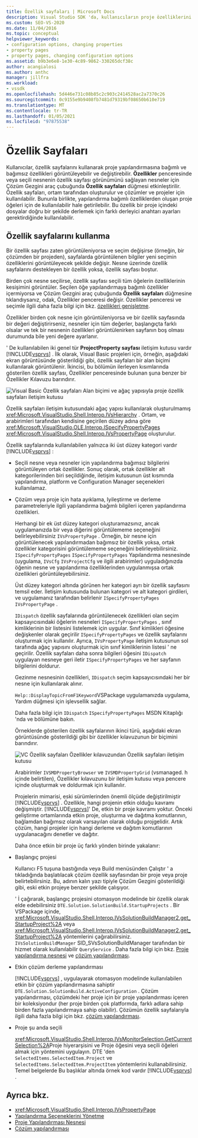 ```yaml
---
title: Özellik sayfaları | Microsoft Docs
description: Visual Studio SDK 'da, kullanıcıların proje özelliklerini görüntülemesine ve değiştirmesine izin veren yeni proje türü için özellikler sayfalarıyla çalışma hakkında bilgi edinin.
ms.custom: SEO-VS-2020
ms.date: 11/04/2016
ms.topic: conceptual
helpviewer_keywords:
- configuration options, changing properties
- property pages
- property pages, changing configuration options
ms.assetid: b9b3e6e8-1e30-4c89-9862-330265dcf38c
author: acangialosi
ms.author: anthc
manager: jillfra
ms.workload:
- vssdk
ms.openlocfilehash: 5d446e731c08b85c2c903c2414528ac2a7370c26
ms.sourcegitcommit: 0c9155e9b9408fb7481d79319bf08650b610e719
ms.translationtype: MT
ms.contentlocale: tr-TR
ms.lasthandoff: 01/05/2021
ms.locfileid: "97875538"
---
```

# <a name="property-pages"></a>Özellik Sayfaları
Kullanıcılar, özellik sayfalarını kullanarak proje yapılandırmasına bağımlı ve bağımsız özellikleri görüntüleyebilir ve değiştirebilir. **Özellikler** penceresinde veya seçili nesnenin özellik sayfası görünümünü sağlayan nesneler için Çözüm Gezgini araç çubuğunda **Özellik sayfaları** düğmesi etkinleştirilir. Özellik sayfaları, ortam tarafından oluşturulur ve çözümler ve projeler için kullanılabilir. Bununla birlikte, yapılandırma bağımlı özelliklerden oluşan proje öğeleri için de kullanılabilir hale getirilebilir. Bu özellik bir proje içindeki dosyalar doğru bir şekilde derlemek için farklı derleyici anahtarı ayarları gerektirdiğinde kullanılabilir.

## <a name="using-property-pages"></a>Özellik sayfalarını kullanma
 Bir özellik sayfası zaten görüntüleniyorsa ve seçim değişirse (örneğin, bir çözümden bir projeden), sayfalarda görüntülenen bilgiler yeni seçimin özelliklerini görüntüleyecek şekilde değişir. Nesne üzerinde özellik sayfalarını destekleyen bir özellik yoksa, özellik sayfası boştur.

 Birden çok nesne seçilirse, özellik sayfası seçili tüm öğelerin özelliklerinin kesişimini görüntüler. Seçilen öğe yapılandırmaya bağımlı özellikler içermiyorsa ve Çözüm Gezgini araç çubuğunda **Özellik sayfaları** düğmesine tıklandıysanız, odak, Özellikler penceresi değişir. Özellikler penceresi ve seçimle ilgili daha fazla bilgi için bkz. [özellikleri genişletme](../../extensibility/internals/extending-properties.md).

 Özellikler birden çok nesne için görüntüleniyorsa ve bir özellik sayfasında bir değeri değiştirirseniz, nesneler için tüm değerler, başlangıçta farklı olsalar ve tek bir nesnenin özellikleri görüntülenirken sayfanın boş olması durumunda bile yeni değere ayarlanır.

 ' De kullanılabilen iki genel tür **ProjectProperty sayfası** iletişim kutusu vardır [!INCLUDE[vsprvs](../../code-quality/includes/vsprvs_md.md)] . İlk olarak, Visual Basic projeleri için, örneğin, aşağıdaki ekran görüntüsünde gösterildiği gibi, özellik sayfaları bir alan biçimi kullanılarak görüntülenir. İkincisi, bu bölümün ilerleyen kısımlarında gösterilen özellik sayfası, Özellikler penceresinde bulunan şuna benzer bir Özellikler Kılavuzu barındırır.

 ![Visual Basic Özellik sayfaları](../../extensibility/internals/media/vsvbproppages.gif "vsVBPropPages") Alan biçimi ve ağaç yapısıyla proje özellik sayfaları iletişim kutusu

 Özellik sayfaları iletişim kutusundaki ağaç yapısı kullanılarak oluşturulmamış <xref:Microsoft.VisualStudio.Shell.Interop.IVsHierarchy> . Ortam, ve arabirimleri tarafından kendisine geçirilen düzey adına göre <xref:Microsoft.VisualStudio.OLE.Interop.ISpecifyPropertyPages> <xref:Microsoft.VisualStudio.Shell.Interop.IVsPropertyPage> oluşturulur.

 Özellik sayfalarında kullanılabilen yalnızca iki üst düzey kategori vardır [!INCLUDE[vsprvs](../../code-quality/includes/vsprvs_md.md)] :

- Seçili nesne veya nesneler için yapılandırma bağımsız bilgilerini görüntüleyen ortak özellikler. Sonuç olarak, ortak özellikler alt kategorilerinden biri seçildiğinde, iletişim kutusunun üst kısmında yapılandırma, platform ve Configuration Manager seçenekleri kullanılamaz.

- Çözüm veya proje için hata ayıklama, Iyileştirme ve derleme parametreleriyle ilgili yapılandırma bağımlı bilgileri içeren yapılandırma özellikleri.

  Herhangi bir ek üst düzey kategori oluşturamazsınız, ancak uygulamanızda bir veya diğerini görüntülememe seçeneğini belirleyebilirsiniz `IVsPropertyPage` . Örneğin, bir nesne için görüntülenecek yapılandırmadan bağımsız bir özellik yoksa, ortak özellikler kategorisini görüntülememe seçeneğini belirleyebilirsiniz. `ISpecifyPropertyPages` `ISpecifyPropertyPages` Yapılandırma nesnesinde (uygulama, `IVsCfg` `IVsProjectCfg` ve ilgili arabirimler) uyguladığınızda öğenin nesne ve yapılandırma özelliklerinden uygulanmışsa ortak özellikleri görüntüleyebilirsiniz.

  Üst düzey kategori altında görünen her kategori ayrı bir özellik sayfasını temsil eder. İletişim kutusunda bulunan kategori ve alt kategori girdileri, ve uygulamanız tarafından belirlenir `ISpecifyPropertyPages` `IVsPropertyPage` .

  `IDispatch` özellik sayfalarında görüntülenecek özellikleri olan seçim kapsayıcısındaki öğelerin nesneleri `ISpecifyPropertyPages` , sınıf kimliklerinin bir listesini listelemek için uygular. Sınıf kimlikleri öğesine değişkenler olarak geçirilir `ISpecifyPropertyPages` ve özellik sayfalarını oluşturmak için kullanılır. Ayrıca, `IVsPropertyPage` iletişim kutusunun sol tarafında ağaç yapısını oluşturmak için sınıf kimliklerinin listesi ' ne geçirilir. Özellik sayfaları daha sonra bilgileri öğesini `IDispatch` uygulayan nesneye geri iletir `ISpecifyPropertyPages` ve her sayfanın bilgilerini doldurur.

  Gezinme nesnesinin özellikleri, `IDispatch` seçim kapsayıcısındaki her bir nesne için kullanılarak alınır.

  `Help::DisplayTopicFromF1Keyword`VSPackage uygulamanızda uygulama, Yardım düğmesi için işlevsellik sağlar.

  Daha fazla bilgi için `IDispatch` `ISpecifyPropertyPages` MSDN Kitaplığı 'nda ve bölümüne bakın.

  Örneklerde gösterilen özellik sayfalarının ikinci türü, aşağıdaki ekran görüntüsünde gösterildiği gibi bir özellikler kılavuzunun bir biçimini barındırır.

  ![VC Özellik sayfaları](../../extensibility/internals/media/vsvcproppages.gif "vsVCPropPages") Özellikler kılavuzundan Özellik sayfaları iletişim kutusu

  Arabirimler `IVSMDPropertyBrowser` ve `IVSMDPropertyGrid` (vsmanaged. h içinde belirtilen), Özellikler kılavuzunu bir iletişim kutusu veya pencere içinde oluşturmak ve doldurmak için kullanılır.

  Projelerin mimarisi, eski sürümlerinden önemli ölçüde değiştirilmiştir [!INCLUDE[vsprvs](../../code-quality/includes/vsprvs_md.md)] . Özellikle, hangi projenin etkin olduğu kavramı değişmiştir. [!INCLUDE[vsprvs](../../code-quality/includes/vsprvs_md.md)]' De, etkin bir proje kavramı yoktur. Önceki geliştirme ortamlarında etkin proje, oluşturma ve dağıtma komutlarının, bağlamdan bağımsız olarak varsayılan olarak olduğu projgelidir. Artık çözüm, hangi projeler için hangi derleme ve dağıtım komutlarının uygulanacağını denetler ve dağıtır.

  Daha önce etkin bir proje üç farklı yönden birinde yakalanır:

- Başlangıç projesi

   Kullanıcı F5 tuşuna bastığında veya Build menüsünden Çalıştır ' a tıkladığında başlatılacak çözüm özellik sayfasından bir proje veya proje belirtebilirsiniz. Bu, adının kalın yazı tipiyle Çözüm Gezgini gösterildiği gibi, eski etkin projeye benzer şekilde çalışıyor.

   ' İ çağırarak, başlangıç projesini otomasyon modelinde bir özellik olarak elde edebilirsiniz `DTE.Solution.SolutionBuild.StartupProjects` . Bir VSPackage içinde, <xref:Microsoft.VisualStudio.Shell.Interop.IVsSolutionBuildManager2.get_StartupProject%2A> veya <xref:Microsoft.VisualStudio.Shell.Interop.IVsSolutionBuildManager2.get_StartupProject%2A> yöntemlerini çağırabilirsiniz. `IVsSolutionBuildManager` SID_SVsSolutionBuildManager tarafından bir hizmet olarak kullanılabilir `QueryService` . Daha fazla bilgi için bkz. [Proje yapılandırma nesnesi](../../extensibility/internals/project-configuration-object.md) ve [çözüm yapılandırması](../../extensibility/internals/solution-configuration.md).

- Etkin çözüm derleme yapılandırması

   [!INCLUDE[vsprvs](../../code-quality/includes/vsprvs_md.md)] , uygulayarak otomasyon modelinde kullanılabilen etkin bir çözüm yapılandırmasına sahiptir `DTE.Solution.SolutionBuild.ActiveConfiguration` . Çözüm yapılandırması, çözümdeki her proje için bir proje yapılandırması içeren bir koleksiyondur (her proje birden çok platformda, farklı adlara sahip birden fazla yapılandırmaya sahip olabilir). Çözümün özellik sayfalarıyla ilgili daha fazla bilgi için bkz. [çözüm yapılandırması](../../extensibility/internals/solution-configuration.md).

- Proje şu anda seçili

   <xref:Microsoft.VisualStudio.Shell.Interop.IVsMonitorSelection.GetCurrentSelection%2A>Proje hiyerarşisini ve Proje öğesini veya seçili öğeleri almak için yöntemini uygulayın. DTE 'den `SelectedItems.SelectedItem.Project` ve `SelectedItems.SelectedItem.ProjectItem` yöntemlerini kullanabilirsiniz. Temel belgelerde Bu başlıklar altında örnek kod vardır [!INCLUDE[vsprvs](../../code-quality/includes/vsprvs_md.md)] .

## <a name="see-also"></a>Ayrıca bkz.
- <xref:Microsoft.VisualStudio.Shell.Interop.IVsPropertyPage>
- [Yapılandırma Seçeneklerini Yönetme](../../extensibility/internals/managing-configuration-options.md)
- [Proje Yapılandırması Nesnesi](../../extensibility/internals/project-configuration-object.md)
- [Çözüm yapılandırması](../../extensibility/internals/solution-configuration.md)
